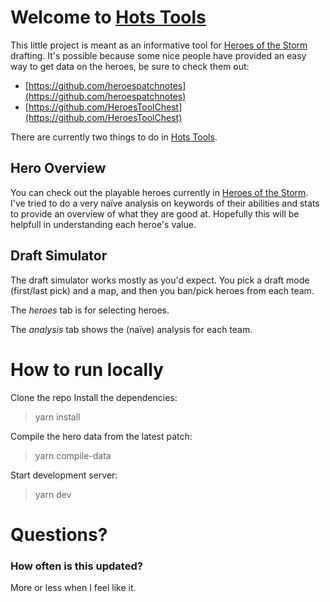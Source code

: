 # Welcome to [Hots Tools](https://benjabobs.github.io/HotsTools)

This little project is meant as an informative tool for [Heroes of the Storm](https://heroesofthestorm.com/en-us/) drafting.
It's possible because some nice people have provided an easy way to get data on the heroes, be sure to check them out:

- [https://github.com/heroespatchnotes](https://github.com/heroespatchnotes)
- [https://github.com/HeroesToolChest](https://github.com/HeroesToolChest)

There are currently two things to do in [Hots Tools](https://benjabobs.github.io/HotsTools).

## Hero Overview

You can check out the playable heroes currently in [Heroes of the Storm](https://heroesofthestorm.com/en-us/).
I've tried to do a very naïve analysis on keywords of their abilities and stats to provide an overview of what they are good at.
Hopefully this will be helpfull in understanding each heroe's value.

## Draft Simulator

The draft simulator works mostly as you'd expect.
You pick a draft mode (first/last pick) and a map, and then you ban/pick heroes from each team.

The _heroes_ tab is for selecting heroes.

The _analysis_ tab shows the (naïve) analysis for each team.

# How to run locally
Clone the repo
Install the dependencies:
> yarn install
> 
Compile the hero data from the latest patch:
> yarn compile-data
> 
Start development server:
> yarn dev

# Questions?

### How often is this updated?
More or less when I feel like it.
